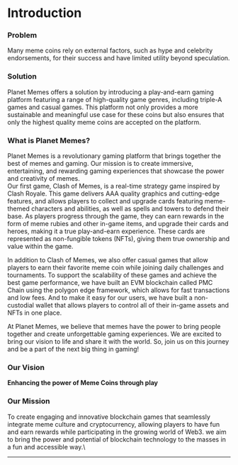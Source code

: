 # Introduction

### **Problem**

Many meme coins rely on external factors, such as hype and celebrity endorsements, for their success and have limited utility beyond speculation.

### **Solution**

Planet Memes offers a solution by introducing a play-and-earn gaming platform featuring a range of high-quality game genres, including triple-A games and casual games. This platform not only provides a more sustainable and meaningful use case for these coins but also ensures that only the highest quality meme coins are accepted on the platform.

### **What is Planet Memes?**

Planet Memes is a revolutionary gaming platform that brings together the best of memes and gaming. Our mission is to create immersive, entertaining, and rewarding gaming experiences that showcase the power and creativity of memes.\
Our first game, Clash of Memes, is a real-time strategy game inspired by Clash Royale. This game delivers AAA quality graphics and cutting-edge features, and allows players to collect and upgrade cards featuring meme-themed characters and abilities, as well as spells and towers to defend their base. As players progress through the game, they can earn rewards in the form of meme rubies and other in-game items, and upgrade their cards and heroes, making it a true play-and-earn experience. These cards are represented as non-fungible tokens (NFTs), giving them true ownership and value within the game.

In addition to Clash of Memes, we also offer casual games that allow players to earn their favorite meme coin while joining daily challenges and tournaments. To support the scalability of these games and achieve the best game performance, we have built an EVM blockchain called PMC Chain using the polygon edge framework, which allows for fast transactions and low fees. And to make it easy for our users, we have built a non-custodial wallet that allows players to control all of their in-game assets and NFTs in one place.

At Planet Memes, we believe that memes have the power to bring people together and create unforgettable gaming experiences. We are excited to bring our vision to life and share it with the world. So, join us on this journey and be a part of the next big thing in gaming!

### **Our Vision**

**Enhancing the power of Meme Coins through play**

### **Our Mission**

To create engaging and innovative blockchain games that seamlessly integrate meme culture and cryptocurrency, allowing players to have fun and earn rewards while participating in the growing world of Web3. we aim to bring the power and potential of blockchain technology to the masses in a fun and accessible way.\
****
